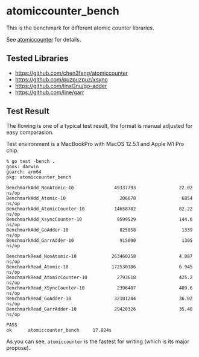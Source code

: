 # atomiccounter_bench

This is the benchmark for different atomic counter libraries.

See [atomiccounter](https://github.com/chen3feng/atomiccounter) for details.

## Tested Libraries

- https://github.com/chen3feng/atomiccounter
- https://github.com/puzpuzpuz/xsync
- https://github.com/linxGnu/go-adder
- https://github.com/line/garr

## Test Result

The flowing is one of a typical test result, the format is manual adjusted for easy comparasion.

Test environment is a MacBookPro with MacOS 12.5.1 and Apple M1 Pro chip.

```console
% go test -bench .
goos: darwin
goarch: arm64
pkg: atomiccounter_bench

BenchmarkAdd_NonAtomic-10               49337793                22.02 ns/op
BenchmarkAdd_Atomic-10                    206678                 6854 ns/op
BenchmarkAdd_AtomicCounter-10           14658782                82.22 ns/op
BenchmarkAdd_XsyncCounter-10             9599529                144.6 ns/op
BenchmarkAdd_GoAdder-10                   825858                 1339 ns/op
BenchmarkAdd_GarrAdder-10                 915090                 1305 ns/op

BenchmarkRead_NonAtomic-10             263460258                4.087 ns/op
BenchmarkRead_Atomic-10                172530186                6.945 ns/op
BenchmarkRead_AtomicCounter-10           2793618                425.2 ns/op
BenchmarkRead_XSyncCounter-10            2396407                489.6 ns/op
BenchmarkRead_GoAdder-10                32101244                36.02 ns/op
BenchmarkRead_GarrAdder-10              29420326                35.40 ns/op

PASS
ok      atomiccounter_bench     17.824s
```

As you can see, `atomiccounter` is the fastest for writing (which is its major propose).
